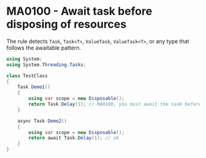 # MA0100 - Await task before disposing of resources

The rule detects `Task`, `Task<T>`, `ValueTask`, `ValueTask<T>`, or any type that follows the awaitable pattern.

````csharp
using System;
using System.Threading.Tasks;

class TestClass
{
    Task Demo1()
    {
        using var scope = new Disposable();
        return Task.Delay(1); // MA0100, you must await the task before disposing the scope
    }

    async Task Demo2()
    {
        using var scope = new Disposable();
        return await Task.Delay(1); // ok
    }
}
````
